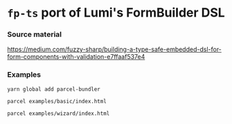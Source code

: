 # `fp-ts` port of Lumi's FormBuilder DSL

### Source material
https://medium.com/fuzzy-sharp/building-a-type-safe-embedded-dsl-for-form-components-with-validation-e7ffaaf537e4

### Examples
`yarn global add parcel-bundler`

`parcel examples/basic/index.html`

`parcel examples/wizard/index.html`